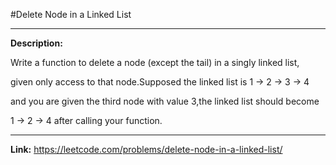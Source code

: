 #Delete Node in a Linked List
*****
**Description:**

Write a function to delete a node (except the tail) in a singly linked list,

given only access to that node.Supposed the linked list is 1 -> 2 -> 3 -> 4

and you are given the third node with value 3,the linked list should become

1 -> 2 -> 4 after calling your function.
*****
**Link:**
<https://leetcode.com/problems/delete-node-in-a-linked-list/>
